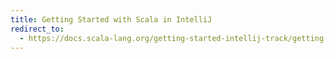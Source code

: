 ```yaml
---
title: Getting Started with Scala in IntelliJ
redirect_to:
  - https://docs.scala-lang.org/getting-started-intellij-track/getting-started-with-scala-in-intellij.html
---
```

